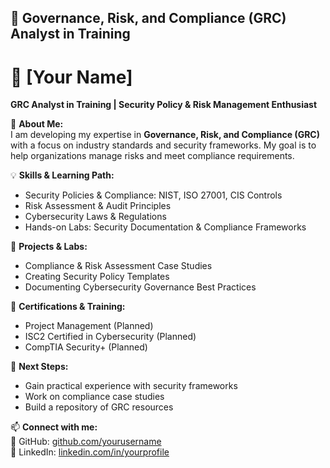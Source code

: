 ## 🔹 Governance, Risk, and Compliance (GRC) Analyst in Training

# 📜 [Your Name]  
**GRC Analyst in Training | Security Policy & Risk Management Enthusiast**  

📌 **About Me:**  
I am developing my expertise in **Governance, Risk, and Compliance (GRC)** with a focus on industry standards and security frameworks. 
My goal is to help organizations manage risks and meet compliance requirements.

💡 **Skills & Learning Path:**  
- Security Policies & Compliance: NIST, ISO 27001, CIS Controls  
- Risk Assessment & Audit Principles  
- Cybersecurity Laws & Regulations  
- Hands-on Labs: Security Documentation & Compliance Frameworks  

📂 **Projects & Labs:**  
- Compliance & Risk Assessment Case Studies  
- Creating Security Policy Templates  
- Documenting Cybersecurity Governance Best Practices  

📜 **Certifications & Training:**  
- Project Management (Planned)
- ISC2 Certified in Cybersecurity (Planned)
- CompTIA Security+ (Planned)  

🚀 **Next Steps:**  
- Gain practical experience with security frameworks  
- Work on compliance case studies  
- Build a repository of GRC resources

📫 **Connect with me:**  
🔗 GitHub: [github.com/yourusername](https://github.com/yourusername)  
💼 LinkedIn: [linkedin.com/in/yourprofile](https://linkedin.com/in/yourprofile)  
```
